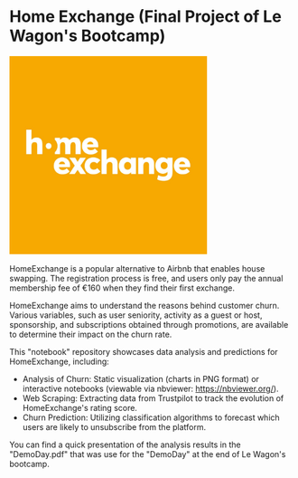 
# Home Exchange (Final Project of Le Wagon's Bootcamp)


<img  width="350" height="350" src="homeexchange_slack.jpg">

HomeExchange is a popular alternative to Airbnb that enables house swapping. The registration process is free, and users only pay the annual membership fee of €160 when they find their first exchange.

HomeExchange aims to understand the reasons behind customer churn. Various variables, such as user seniority, activity as a guest or host, sponsorship, and subscriptions obtained through promotions, are available to determine their impact on the churn rate.

This "notebook" repository showcases data analysis and predictions for HomeExchange, including:

- Analysis of Churn: Static visualization (charts in PNG format) or interactive notebooks (viewable via nbviewer: https://nbviewer.org/).
- Web Scraping: Extracting data from Trustpilot to track the evolution of HomeExchange's rating score.
- Churn Prediction: Utilizing classification algorithms to forecast which users are likely to unsubscribe from the platform.


You can find a quick presentation of the analysis results in the "DemoDay.pdf" that was use for the "DemoDay" at the end of Le Wagon's bootcamp. 



